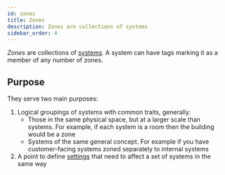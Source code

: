 ```yaml
---
id: zones
title: Zones
description: Zones are collections of systems
sidebar_order: 4
---
```

<!-- # Zones -->

_Zones_ are collections of [systems](systems.md). 
A system can have tags marking it as a member of any number of zones.

<!-- images pending asset folder or mermaid.js -->
<!-- ![Zones have settings and a collection of systems.](../.gitbook/assets/concepts-zone.svg) -->

## Purpose
They serve two main purposes:

1. Logical groupings of systems with common traits, generally:
   - Those in the same physical space, but at a larger scale than systems. 
   For example, if each system is a room then the building would be a zone
   - Systems of the same general concept.
   For example if you have customer-facing systems zoned separately to internal systems 
1. A point to define [settings](settings.md) that need to affect a set of systems in the same way